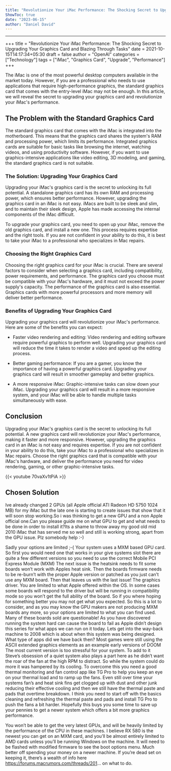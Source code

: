```yaml
---
title: "Revolutionize Your iMac Performance: The Shocking Secret to Upgrading Your Graphics Card and Blazing Through Tasks"
ShowToc: true 
date: "2023-06-15"
author: "Daniel David"
---
```

*****
+++
title = "Revolutionize Your iMac Performance: The Shocking Secret to Upgrading Your Graphics Card and Blazing Through Tasks"
date = 2021-10-15T14:17:34+05:30
draft = false
author = "OpenAI"
categories = ["Technology"]
tags = ["iMac", "Graphics Card", "Upgrade", "Performance"]
+++

The iMac is one of the most powerful desktop computers available in the market today. However, if you are a professional who needs to use applications that require high-performance graphics, the standard graphics card that comes with the entry-level iMac may not be enough. In this article, we will reveal the secret to upgrading your graphics card and revolutionize your iMac's performance.

## The Problem with the Standard Graphics Card

The standard graphics card that comes with the iMac is integrated into the motherboard. This means that the graphics card shares the system's RAM and processing power, which limits its performance. Integrated graphics cards are suitable for basic tasks like browsing the internet, watching videos, and using productivity software. However, if you want to use graphics-intensive applications like video editing, 3D modeling, and gaming, the standard graphics card is not suitable.

### The Solution: Upgrading Your Graphics Card

Upgrading your iMac's graphics card is the secret to unlocking its full potential. A standalone graphics card has its own RAM and processing power, which ensures better performance. However, upgrading the graphics card in an iMac is not easy. iMacs are built to be sleek and slim, and to maintain their sleek design, Apple has made accessing the internal components of the iMac difficult.

To upgrade your graphics card, you need to open up your iMac, remove the old graphics card, and install a new one. This process requires expertise and the right tools. If you are not confident in your ability to do this, it is best to take your iMac to a professional who specializes in Mac repairs.

### Choosing the Right Graphics Card

Choosing the right graphics card for your iMac is crucial. There are several factors to consider when selecting a graphics card, including compatibility, power requirements, and performance. The graphics card you choose must be compatible with your iMac's hardware, and it must not exceed the power supply's capacity. The performance of the graphics card is also essential. Graphics cards with more powerful processors and more memory will deliver better performance.

### Benefits of Upgrading Your Graphics Card

Upgrading your graphics card will revolutionize your iMac's performance. Here are some of the benefits you can expect:

- Faster video rendering and editing: Video rendering and editing software require powerful graphics to perform well. Upgrading your graphics card will reduce the time it takes to render a video and speed up the editing process.

- Better gaming performance: If you are a gamer, you know the importance of having a powerful graphics card. Upgrading your graphics card will result in smoother gameplay and better graphics.

- A more responsive iMac: Graphic-intensive tasks can slow down your iMac. Upgrading your graphics card will result in a more responsive system, and your iMac will be able to handle multiple tasks simultaneously with ease.

## Conclusion

Upgrading your iMac's graphics card is the secret to unlocking its full potential. A new graphics card will revolutionize your iMac's performance, making it faster and more responsive. However, upgrading the graphics card in an iMac is not easy and requires expertise. If you are not confident in your ability to do this, take your iMac to a professional who specializes in Mac repairs. Choose the right graphics card that is compatible with your iMac's hardware, and deliver the performance you need for video rendering, gaming, or other graphic-intensive tasks.

{{< youtube 70vaXv1tPiA >}} 



## Chosen Solution
 Ive already changed 2 GPUs (all Apple official ATI Radeon HD 5750 1024 MB) for my iMac but the late one is starting to create issues that show that it will soon stop working.So i was thinking to get a new GPU and a non Apple official one.Can you please guide me on what GPU to get and what needs to be done in order to install it?Its a shame to throw away my good old mid 2010 iMac that has served me so well and still is working strong, apart from the GPU issue.
Plz somebody help :-)

 Sadly your options are limited ;-{
Your system uses a MXM based GPU card. So first you would need one that works in your give systems slot there are quite a few different versions so you need to use the correct  Mobile PCI Express Module (MXM)
The next issue is the heatsink needs to fit some boards won’t work with Apples heat sink. Then the boards firmware needs to be re-burn’t with the proper Apple version or patched as you just can’t use any MXM board.
Then that leaves us with the last issue! The graphics driver. You are limited to what Apple offered within the OS. In some cases some boards will respond to the driver but will be running in compatibility mode so you won’t get the full ability of the board. So if you where hoping for something better you may not get what you expected.
So this is a lot to consider, and as you may know the GPU makers are not producing MXM boards any more, so your options are limited to what you can find used.
Many of these boards sold are questionable! As you have discovered running the system hard can cause the board to fail as Apple didn’t design this series for what apps we can run on it today.
Lets get into the way-back machine to 2008 which is about when this system was being designed. What type of apps did we have back then? Most games were still using the ASCII extended graphics elements as an example early versions of DOOM The most current version is too stressful for your system. To add to it Steve’s obsession of a quiet system also plays a part here as he didn’t want the roar of the fan at the  high RPM to distract. So while the system could do more it was hampered by its cooling. To overcome this you need a good thermal monitoring and fan control app like TG Pro to help you keep an eye on your thermal load and to ramp up the fans. Even still over time your systems fan’s and heat sink fins get clogged up with dust and other junk reducing their effective cooling and then we still have the thermal paste and pads that overtime breakdown.
I think you need to start off with the basics cleaning and refreshing the thermal paste and pads and install TG Pro to push the fans a bit harder. Hopefully this buys you some time to save up your pennies to get a newer system which offers a bit more graphics performance.

 You won’t be able to get the very latest GPUs, and will be heavily limited by the performance of the CPU in these machines. I believe RX 580 is the newest you can get on an MXM card, and you’ll be almost entirely limited to AMD cards unless you’ll be running Windows on the machine. It will need to be flashed with modified firmware to see the boot options menu. Much better off spending your money on a newer machine. If you’re dead set on keeping it, there’s a wealth of info here https://forums.macrumors.com/threads/201... on what to do.




